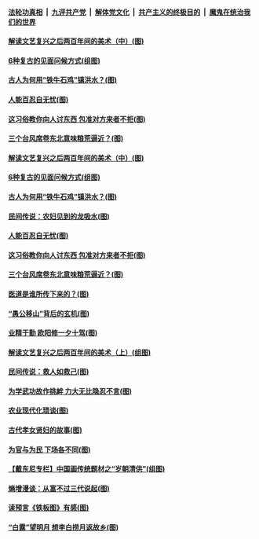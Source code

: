 

####  [法轮功真相](../../../../basic/blob/master/README.md?t=09162102) &nbsp;|&nbsp; [九评共产党](../../../../9ping.md/blob/master/README.md?t=09162102) &nbsp;|&nbsp; [解体党文化](../../../../jtdwh.md/blob/master/README.md?t=09162102)  &nbsp;|&nbsp; [共产主义的终极目的](../../../../gczydzjmd.md/blob/master/README.md?t=09162102) &nbsp;|&nbsp; [魔鬼在统治我们的世界](../../../../mgztzwmdsj.md/blob/master/README.md?t=09162102) 

#### [解读文艺复兴之后两百年间的美术（中）(图)](../pages/p7/945957.md?t=09162102) 

#### [6种复古的见面问候方式(组图)](../pages/p7/946184.md?t=09162102) 

#### [古人为何用“铁牛石鸡”镇洪水？(图)](../pages/p7/946175.md?t=09162102) 

#### [人能百忍自无忧(图)](../pages/p7/945920.md?t=09162102) 

#### [这习俗教你向人讨东西 包准对方来者不拒(图)](../pages/p7/903781.md?t=09162102) 

#### [三个台风席卷东北意味粮荒逼近？(图)](../pages/p7/946089.md?t=09162102) 

#### [解读文艺复兴之后两百年间的美术（中）(图)](../pages/p7/945957.md?t=09162102) 

#### [6种复古的见面问候方式(组图)](../pages/p7/946184.md?t=09162102) 

#### [古人为何用“铁牛石鸡”镇洪水？(图)](../pages/p7/946175.md?t=09162102) 

#### [民间传说：农妇见到的龙吸水(图)](../pages/p7/946195.md?t=09162102) 

#### [人能百忍自无忧(图)](../pages/p7/945920.md?t=09162102) 

#### [这习俗教你向人讨东西 包准对方来者不拒(图)](../pages/p7/903781.md?t=09162102) 

#### [三个台风席卷东北意味粮荒逼近？(图)](../pages/p7/946089.md?t=09162102) 

#### [医道是谁所传下来的？(图)](../pages/p7/946106.md?t=09162102) 

#### [“愚公移山”背后的玄机(图)](../pages/p7/945996.md?t=09162102) 

#### [业精于勤 欧阳修一夕十驾(图)](../pages/p7/906987.md?t=09162102) 

#### [解读文艺复兴之后两百年间的美术（上）(组图)](../pages/p7/945955.md?t=09162102) 

#### [民间传说：救人如救己(图)](../pages/p7/945700.md?t=09162102) 

#### [为学武功故作挑衅 力大无比隐忍不言(图)](../pages/p7/945765.md?t=09162102) 

#### [农业现代化琐谈(图)](../pages/p7/945800.md?t=09162102) 

#### [古代孝女贤妇的故事(图)](../pages/p7/945704.md?t=09162102) 

#### [为官与为民 下场各不同(图)](../pages/p7/945452.md?t=09162102) 

#### [【戴东尼专栏】中国画传统题材之“岁朝清供”(组图)](../pages/p7/945629.md?t=09162102) 

#### [熵增漫谈：从富不过三代说起(图)](../pages/p7/945696.md?t=09162102) 

#### [读预言《铁板图》有感(图)](../pages/p7/945798.md?t=09162102) 

#### [“白露”望明月 想李白捞月返故乡(图)](../pages/p7/910675.md?t=09162102) 

